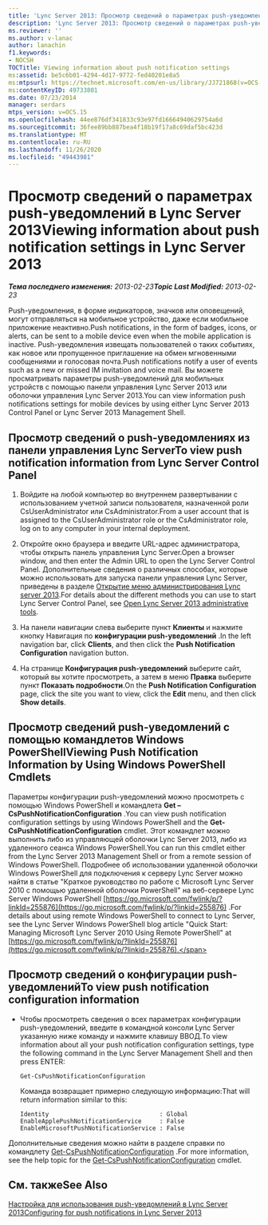```yaml
---
title: 'Lync Server 2013: Просмотр сведений о параметрах push-уведомлений'
description: 'Lync Server 2013: Просмотр сведений о параметрах push-уведомлений.'
ms.reviewer: ''
ms.author: v-lanac
author: lanachin
f1.keywords:
- NOCSH
TOCTitle: Viewing information about push notification settings
ms:assetid: be5c6b01-4294-4d17-9772-fed40201e8a5
ms:mtpsurl: https://technet.microsoft.com/en-us/library/JJ721868(v=OCS.15)
ms:contentKeyID: 49733801
ms.date: 07/23/2014
manager: serdars
mtps_version: v=OCS.15
ms.openlocfilehash: 44ee876df341833c93e97fd16664940629754a6d
ms.sourcegitcommit: 36fee89bb887bea4f18b19f17a8c69daf5bc423d
ms.translationtype: MT
ms.contentlocale: ru-RU
ms.lasthandoff: 11/26/2020
ms.locfileid: "49443981"
---
```

# <a name="viewing-information-about-push-notification-settings-in-lync-server-2013"></a><span data-ttu-id="bf9d0-103">Просмотр сведений о параметрах push-уведомлений в Lync Server 2013</span><span class="sxs-lookup"><span data-stu-id="bf9d0-103">Viewing information about push notification settings in Lync Server 2013</span></span>

<div data-xmlns="http://www.w3.org/1999/xhtml">

<div class="topic" data-xmlns="http://www.w3.org/1999/xhtml" data-msxsl="urn:schemas-microsoft-com:xslt" data-cs="https://msdn.microsoft.com/">

<div data-asp="https://msdn2.microsoft.com/asp">



</div>

<div id="mainSection">

<div id="mainBody"><span data-ttu-id="bf9d0-104">

<span> </span></span><span class="sxs-lookup"><span data-stu-id="bf9d0-104">

<span> </span></span></span>

<span data-ttu-id="bf9d0-105">_**Тема последнего изменения:** 2013-02-23_</span><span class="sxs-lookup"><span data-stu-id="bf9d0-105">_**Topic Last Modified:** 2013-02-23_</span></span>

<span data-ttu-id="bf9d0-106">Push-уведомления, в форме индикаторов, значков или оповещений, могут отправляться на мобильное устройство, даже если мобильное приложение неактивно.</span><span class="sxs-lookup"><span data-stu-id="bf9d0-106">Push notifications, in the form of badges, icons, or alerts, can be sent to a mobile device even when the mobile application is inactive.</span></span> <span data-ttu-id="bf9d0-107">Push-уведомления извещать пользователей о таких событиях, как новое или пропущенное приглашение на обмен мгновенными сообщениями и голосовая почта.</span><span class="sxs-lookup"><span data-stu-id="bf9d0-107">Push notifications notify a user of events such as a new or missed IM invitation and voice mail.</span></span> <span data-ttu-id="bf9d0-108">Вы можете просматривать параметры push-уведомлений для мобильных устройств с помощью панели управления Lync Server 2013 или оболочки управления Lync Server 2013.</span><span class="sxs-lookup"><span data-stu-id="bf9d0-108">You can view information push notifications settings for mobile devices by using either Lync Server 2013 Control Panel or Lync Server 2013 Management Shell.</span></span>

<div>

## <a name="to-view-push-notification-information-from-lync-server-control-panel"></a><span data-ttu-id="bf9d0-109">Просмотр сведений о push-уведомлениях из панели управления Lync Server</span><span class="sxs-lookup"><span data-stu-id="bf9d0-109">To view push notification information from Lync Server Control Panel</span></span>

1.  <span data-ttu-id="bf9d0-110">Войдите на любой компьютер во внутреннем развертывании с использованием учетной записи пользователя, назначенной роли CsUserAdministrator или CsAdministrator.</span><span class="sxs-lookup"><span data-stu-id="bf9d0-110">From a user account that is assigned to the CsUserAdministrator role or the CsAdministrator role, log on to any computer in your internal deployment.</span></span>

2.  <span data-ttu-id="bf9d0-111">Откройте окно браузера и введите URL-адрес администратора, чтобы открыть панель управления Lync Server.</span><span class="sxs-lookup"><span data-stu-id="bf9d0-111">Open a browser window, and then enter the Admin URL to open the Lync Server Control Panel.</span></span> <span data-ttu-id="bf9d0-112">Дополнительные сведения о различных способах, которые можно использовать для запуска панели управления Lync Server, приведены в разделе [Открытие меню администрирования Lync server 2013](lync-server-2013-open-lync-server-administrative-tools.md).</span><span class="sxs-lookup"><span data-stu-id="bf9d0-112">For details about the different methods you can use to start Lync Server Control Panel, see [Open Lync Server 2013 administrative tools](lync-server-2013-open-lync-server-administrative-tools.md).</span></span>

3.  <span data-ttu-id="bf9d0-113">На панели навигации слева выберите пункт **Клиенты** и нажмите кнопку Навигация по **конфигурации push-уведомлений** .</span><span class="sxs-lookup"><span data-stu-id="bf9d0-113">In the left navigation bar, click **Clients**, and then click the **Push Notification Configuration** navigation button.</span></span>

4.  <span data-ttu-id="bf9d0-114">На странице **Конфигурация push-уведомлений** выберите сайт, который вы хотите просмотреть, а затем в меню **Правка** выберите пункт **Показать подробности**.</span><span class="sxs-lookup"><span data-stu-id="bf9d0-114">On the **Push Notification Configuration** page, click the site you want to view, click the **Edit** menu, and then click **Show details**.</span></span>

</div>

<div>

## <a name="viewing-push-notification-information-by-using-windows-powershell-cmdlets"></a><span data-ttu-id="bf9d0-115">Просмотр сведений push-уведомлений с помощью командлетов Windows PowerShell</span><span class="sxs-lookup"><span data-stu-id="bf9d0-115">Viewing Push Notification Information by Using Windows PowerShell Cmdlets</span></span>

<span data-ttu-id="bf9d0-116">Параметры конфигурации push-уведомлений можно просмотреть с помощью Windows PowerShell и командлета **Get – CsPushNotificationConfiguration** .</span><span class="sxs-lookup"><span data-stu-id="bf9d0-116">You can view push notification configuration settings by using Windows PowerShell and the **Get-CsPushNotificationConfiguration** cmdlet.</span></span> <span data-ttu-id="bf9d0-117">Этот командлет можно выполнить либо из управляющей оболочки Lync Server 2013, либо из удаленного сеанса Windows PowerShell.</span><span class="sxs-lookup"><span data-stu-id="bf9d0-117">You can run this cmdlet either from the Lync Server 2013 Management Shell or from a remote session of Windows PowerShell.</span></span> <span data-ttu-id="bf9d0-118">Подробнее об использовании удаленной оболочки Windows PowerShell для подключения к серверу Lync Server можно найти в статье "Краткое руководство по работе с Microsoft Lync Server 2010 с помощью удаленной оболочки PowerShell" на веб-сервере Lync Server Windows PowerShell [https://go.microsoft.com/fwlink/p/?linkId=255876](https://go.microsoft.com/fwlink/p/?linkid=255876) .</span><span class="sxs-lookup"><span data-stu-id="bf9d0-118">For details about using remote Windows PowerShell to connect to Lync Server, see the Lync Server Windows PowerShell blog article "Quick Start: Managing Microsoft Lync Server 2010 Using Remote PowerShell" at [https://go.microsoft.com/fwlink/p/?linkId=255876](https://go.microsoft.com/fwlink/p/?linkid=255876).</span></span>

<div>

## <a name="to-view-push-notification-configuration-information"></a><span data-ttu-id="bf9d0-119">Просмотр сведений о конфигурации push-уведомлений</span><span class="sxs-lookup"><span data-stu-id="bf9d0-119">To view push notification configuration information</span></span>

  - <span data-ttu-id="bf9d0-120">Чтобы просмотреть сведения о всех параметрах конфигурации push-уведомлений, введите в командной консоли Lync Server указанную ниже команду и нажмите клавишу ВВОД.</span><span class="sxs-lookup"><span data-stu-id="bf9d0-120">To view information about all your push notification configuration settings, type the following command in the Lync Server Management Shell and then press ENTER:</span></span>
    
        Get-CsPushNotificationConfiguration
    
    <span data-ttu-id="bf9d0-121">Команда возвращает примерно следующую информацию:</span><span class="sxs-lookup"><span data-stu-id="bf9d0-121">That will return information similar to this:</span></span>
    
        Identity                               : Global
        EnableApplePushNotificationService     : False
        EnableMicrosoftPushNotificationService : False

</div>

<span data-ttu-id="bf9d0-122">Дополнительные сведения можно найти в разделе справки по командлету [Get-CsPushNotificationConfiguration](https://docs.microsoft.com/powershell/module/skype/Get-CsPushNotificationConfiguration) .</span><span class="sxs-lookup"><span data-stu-id="bf9d0-122">For more information, see the help topic for the [Get-CsPushNotificationConfiguration](https://docs.microsoft.com/powershell/module/skype/Get-CsPushNotificationConfiguration) cmdlet.</span></span>

</div>

<div>

## <a name="see-also"></a><span data-ttu-id="bf9d0-123">См. также</span><span class="sxs-lookup"><span data-stu-id="bf9d0-123">See Also</span></span>


[<span data-ttu-id="bf9d0-124">Настройка для использования push-уведомлений в Lync Server 2013</span><span class="sxs-lookup"><span data-stu-id="bf9d0-124">Configuring for push notifications in Lync Server 2013</span></span>](lync-server-2013-configuring-for-push-notifications.md)  
  

<span data-ttu-id="bf9d0-125"></div>

</div>

<span> </span>

</div>

</div>

</span><span class="sxs-lookup"><span data-stu-id="bf9d0-125"></div>

</div>

<span> </span>

</div>

</div>

</span></span></div>

